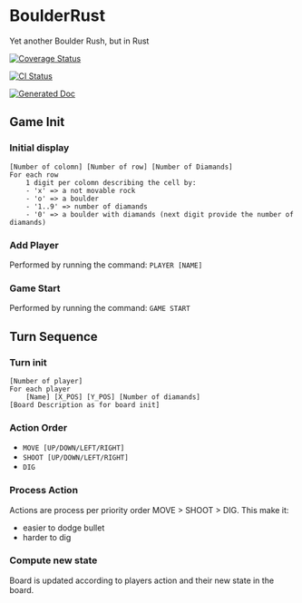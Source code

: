 # BoulderRust
Yet another Boulder Rush, but in Rust

[![Coverage Status](https://coveralls.io/repos/github/rlejeune74/BoulderRust/badge.svg?branch=master)](https://coveralls.io/github/rlejeune74/BoulderRust?branch=master)

[![CI Status](https://github.com/rlejeune74/BoulderRust/workflows/ci/badge.svg)](https://github.com/rlejeune74/BoulderRust/actions/workflows/rust-ci.yml)

[![Generated Doc](https://img.shields.io/badge/Doc-Generated-blue)](https://rlejeune74.github.io/BoulderRust/)


## Game Init

### Initial display

````
[Number of colomn] [Number of row] [Number of Diamands]
For each row
    1 digit per colomn describing the cell by:
    - 'x' => a not movable rock
    - 'o' => a boulder
    - '1..9' => number of diamands
    - '0' => a boulder with diamands (next digit provide the number of diamands)
````

### Add Player

Performed by running the command:
`PLAYER [NAME]`

### Game Start

Performed by running the command:
`GAME START`

## Turn Sequence

### Turn init
````
[Number of player]
For each player
    [Name] [X_POS] [Y_POS] [Number of diamands]
[Board Description as for board init]
````

### Action Order

- `MOVE [UP/DOWN/LEFT/RIGHT]`
- `SHOOT [UP/DOWN/LEFT/RIGHT]`
- `DIG`

### Process Action

Actions are process per priority order MOVE > SHOOT > DIG.
This make it:
- easier to dodge bullet
- harder to dig

### Compute new state

Board is updated according to players action and their new state in the board.